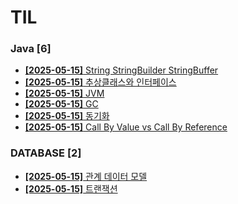 # TIL
 
### Java [6]
- [**[2025-05-15]**  String StringBuilder StringBuffer](https://github.com/A-lass/TIL/blob/main/Java/String_StringBuilder_StringBuffer.md)
- [**[2025-05-15]**  추상클래스와 인터페이스](https://github.com/A-lass/TIL/blob/main/Java/추상클래스와_인터페이스.md)
- [**[2025-05-15]**  JVM](https://github.com/A-lass/TIL/blob/main/Java/JVM.md)
- [**[2025-05-15]**  GC](https://github.com/A-lass/TIL/blob/main/Java/GC.md)
- [**[2025-05-15]**  동기화](https://github.com/A-lass/TIL/blob/main/Java/동기화.md)
- [**[2025-05-15]**  Call By Value vs Call By Reference](https://github.com/A-lass/TIL/blob/main/Java/Call_By_Value_vs_Call_By_Reference.md)
### DATABASE [2]
- [**[2025-05-15]**  관계 데이터 모델](https://github.com/A-lass/TIL/blob/main/DATABASE/관계_데이터_모델.md)
- [**[2025-05-15]**  트랜잭션](https://github.com/A-lass/TIL/blob/main/DATABASE/트랜잭션.md)
